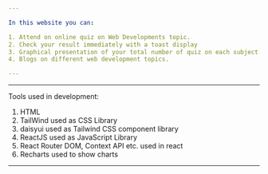 ```yaml
---

In this website you can:

1. Attend on online quiz on Web Developments topic.
2. Check your result immediately with a toast display
3. Graphical presentation of your total number of quiz on each subject.
4. Blogs on different web development topics.

---
```


---

Tools used in development:

1. HTML
2. TailWind used as CSS Library
3. daisyui used as Tailwind CSS component library
4. ReactJS used as JavaScript Library
5. React Router DOM, Context API etc. used in react
6. Recharts used to show charts

---
